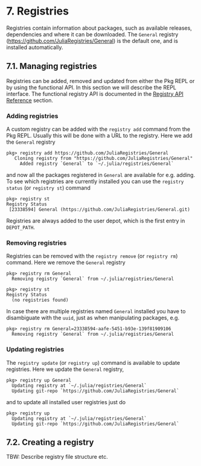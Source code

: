 # **7.** Registries

Registries contain information about packages, such as
available releases, dependencies and where it can be downloaded.
The `General` registry (https://github.com/JuliaRegistries/General)
is the default one, and is installed automatically.

## **7.1.** Managing registries

Registries can be added, removed and updated from either the Pkg REPL
or by using the functional API. In this section we will describe the
REPL interface. The functional registry API is documented in
the [Registry API Reference](@ref) section.

### Adding registries

A custom registry can be added with the `registry add` command
from the Pkg REPL. Usually this will be done with a URL to the
registry. Here we add the `General` registry

```
pkg> registry add https://github.com/JuliaRegistries/General
   Cloning registry from "https://github.com/JuliaRegistries/General"
     Added registry `General` to `~/.julia/registries/General`
```

and now all the packages registered in `General` are available for e.g. adding.
To see which registries are currently installed you can use the `registry status`
(or `registry st`) command

```
pkg> registry st
Registry Status
 [23338594] General (https://github.com/JuliaRegistries/General.git)
```

Registries are always added to the user depot, which is the first entry in `DEPOT_PATH`.

### Removing registries

Registries can be removed with the `registry remove` (or `registry rm`) command.
Here we remove the `General` registry

```
pkg> registry rm General
  Removing registry `General` from ~/.julia/registries/General

pkg> registry st
Registry Status
  (no registries found)
```

In case there are multiple registries named `General` installed you have to
disambiguate with the `uuid`, just as when manipulating packages, e.g.

```
pkg> registry rm General=23338594-aafe-5451-b93e-139f81909106
  Removing registry `General` from ~/.julia/registries/General
```

### Updating registries

The `registry update` (or `registry up`) command is available to update registries.
Here we update the `General` registry,

```
pkg> registry up General
  Updating registry at `~/.julia/registries/General`
  Updating git-repo `https://github.com/JuliaRegistries/General`
```

and to update all installed user registries just do

```
pkg> registry up
  Updating registry at `~/.julia/registries/General`
  Updating git-repo `https://github.com/JuliaRegistries/General`
```


## **7.2.** Creating a registry

TBW: Describe registry file structure etc.
